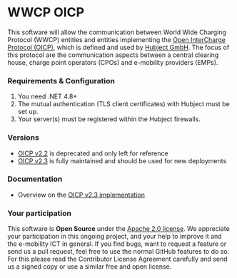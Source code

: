 WWCP OICP
=========

This software will allow the communication between World Wide Charging Protocol
(WWCP) entities and entities implementing the [Open InterCharge Protocol (OICP)](https://github.com/hubject/oicp/),
which is defined and used by [Hubject GmbH](http://www.hubject.com). The focus
of this protocol are the communication aspects between a central clearing house,
charge point operators (CPOs) and e-mobility providers (EMPs).

### Requirements & Configuration

1. You need .NET 4.8+
2. The mutual authentication (TLS client certificates) with Hubject must be set up.
3. Your server(s) must be registered within the Hubject firewalls.

### Versions

- [OICP v2.2](https://github.com/OpenChargingCloud/WWCP_OICP/tree/master/WWCP_OICPv2.2) is deprecated and only left for reference
- [OICP v2.3](https://github.com/OpenChargingCloud/WWCP_OICP/tree/master/WWCP_OICPv2.3) is fully maintained and should be used for new deployments

### Documentation

- Overview on the [OICP v2.3 implementation](https://github.com/OpenChargingCloud/WWCP_OICP/tree/master/WWCP_OICPv2.3)

### Your participation

This software is **Open Source** under the [Apache 2.0 license](https://github.com/OpenChargingCloud/WWCP_OICP/blob/master/LICENSE).
We appreciate your participation in this ongoing project, and your help to
improve it and the e-mobility ICT in general. If you find bugs, want to request
a feature or send us a pull request, feel free to use the normal GitHub
features to do so. For this please read the Contributor License Agreement
carefully and send us a signed copy or use a similar free and open license.

